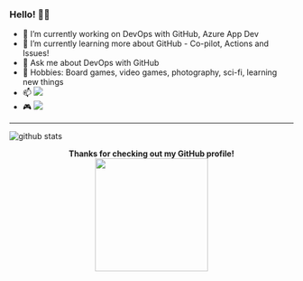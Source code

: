 ### Hello! 🐱‍👤

- 🔭 I’m currently working on DevOps with GitHub, Azure App Dev
- 🌱 I’m currently learning more about GitHub - Co-pilot, Actions and Issues!
- 💬 Ask me about DevOps with GitHub
- 🎲 Hobbies: Board games, video games, photography, sci-fi, learning new things
- 📫 [![](https://img.shields.io/badge/LinkedIn-charlene--mckeown-blue)](https://www.linkedin.com/in/charlenemckeown/)
- :video_game: [![](https://img.shields.io/badge/xbox-parmaynuu-green)](https://account.xbox.com/en-us/profile?gamertag=parmaynuu)

---------------------------------------------------------------------------------------------------------------------------------------------------------------------------------

![github stats](https://github-readme-stats.vercel.app/api?username=charlenemckeown&show_icons=true&theme=nightowl)



<p align="center">
  <b>Thanks for checking out my GitHub profile! </b>
  <br>
<img width="200" src="https://octodex.github.com/images/daftpunktocat-guy.gif">
</p>
